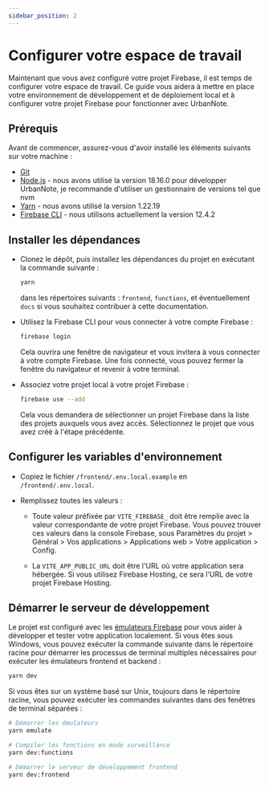 ```yaml
---
sidebar_position: 2
---
```


# Configurer votre espace de travail

Maintenant que vous avez configuré votre projet Firebase, il est temps de configurer votre espace de travail. Ce guide vous aidera à mettre en place votre environnement de développement et de déploiement local et à configurer votre projet Firebase pour fonctionner avec UrbanNote.

## Prérequis

Avant de commencer, assurez-vous d'avoir installé les éléments suivants sur votre machine :

- [Git](https://git-scm.com/)
- [Node.js](https://nodejs.org/) - nous avons utilisé la version 18.16.0 pour développer UrbanNote, je recommande d'utiliser un gestionnaire de versions tel que nvm
- [Yarn](https://yarnpkg.com/) - nous avons utilisé la version 1.22.19
- [Firebase CLI](https://firebase.google.com/docs/cli?hl=fr) - nous utilisons actuellement la version 12.4.2

## Installer les dépendances

- Clonez le dépôt, puis installez les dépendances du projet en exécutant la commande suivante :

  ```bash
  yarn
  ```

  dans les répertoires suivants : `frontend`, `functions`, et éventuellement `docs` si vous souhaitez contribuer à cette documentation.

- Utilisez la Firebase CLI pour vous connecter à votre compte Firebase :

  ```bash
  firebase login
  ```

  Cela ouvrira une fenêtre de navigateur et vous invitera à vous connecter à votre compte Firebase. Une fois connecté, vous pouvez fermer la fenêtre du navigateur et revenir à votre terminal.

- Associez votre projet local à votre projet Firebase :

  ```bash
  firebase use --add
  ```

  Cela vous demandera de sélectionner un projet Firebase dans la liste des projets auxquels vous avez accès. Sélectionnez le projet que vous avez créé à l'étape précédente.

## Configurer les variables d'environnement

- Copiez le fichier `/frontend/.env.local.example` en `/frontend/.env.local`.

- Remplissez toutes les valeurs :

  - Toute valeur préfixée par `VITE_FIREBASE_` doit être remplie avec la valeur correspondante de votre projet Firebase. Vous pouvez trouver ces valeurs dans la console Firebase, sous Paramètres du projet > Général > Vos applications > Applications web > Votre application > Config.

  - La `VITE_APP_PUBLIC_URL` doit être l'URL où votre application sera hébergée. Si vous utilisez Firebase Hosting, ce sera l'URL de votre projet Firebase Hosting.

## Démarrer le serveur de développement

Le projet est configuré avec les [émulateurs Firebase](https://firebase.google.com/docs/emulator-suite?hl=fr) pour vous aider à développer et tester votre application localement. Si vous êtes sous Windows, vous pouvez exécuter la commande suivante dans le répertoire racine pour démarrer les processus de terminal multiples nécessaires pour exécuter les émulateurs frontend et backend :

```bash
yarn dev
```

Si vous êtes sur un système basé sur Unix, toujours dans le répertoire racine, vous pouvez exécuter les commandes suivantes dans des fenêtres de terminal séparées :

```bash
# Démarrer les émulateurs
yarn emulate

# Compiler les fonctions en mode surveillance
yarn dev:functions

# Démarrer le serveur de développement frontend
yarn dev:frontend
```

